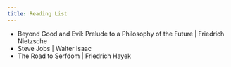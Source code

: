 ```yaml
---
title: Reading List
---
```


- Beyond Good and Evil: Prelude to a Philosophy of the Future | Friedrich Nietzsche
- Steve Jobs | Walter Isaac
- The Road to Serfdom | Friedrich Hayek
